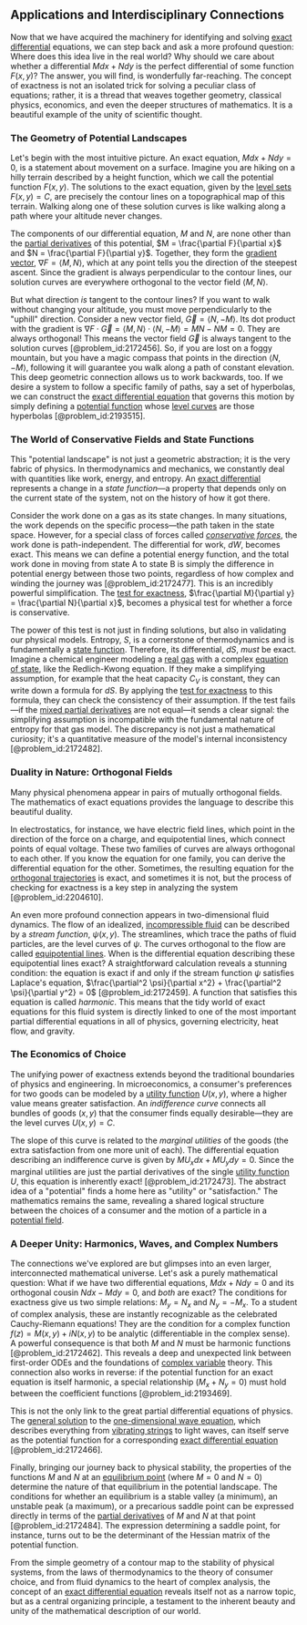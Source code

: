 ## Applications and Interdisciplinary Connections

Now that we have acquired the machinery for identifying and solving [exact differential](@article_id:138197) equations, we can step back and ask a more profound question: Where does this idea live in the real world? Why should we care about whether a differential $M dx + N dy$ is the perfect differential of some function $F(x,y)$? The answer, you will find, is wonderfully far-reaching. The concept of exactness is not an isolated trick for solving a peculiar class of equations; rather, it is a thread that weaves together geometry, classical physics, economics, and even the deeper structures of mathematics. It is a beautiful example of the unity of scientific thought.

### The Geometry of Potential Landscapes

Let's begin with the most intuitive picture. An exact equation, $M dx + N dy = 0$, is a statement about movement on a surface. Imagine you are hiking on a hilly terrain described by a height function, which we call the potential function $F(x,y)$. The solutions to the exact equation, given by the [level sets](@article_id:150661) $F(x,y) = C$, are precisely the contour lines on a topographical map of this terrain. Walking along one of these solution curves is like walking along a path where your altitude never changes.

The components of our differential equation, $M$ and $N$, are none other than the [partial derivatives](@article_id:145786) of this potential, $M = \frac{\partial F}{\partial x}$ and $N = \frac{\partial F}{\partial y}$. Together, they form the [gradient vector](@article_id:140686), $\nabla F = \langle M, N \rangle$, which at any point tells you the direction of the steepest ascent. Since the gradient is always perpendicular to the contour lines, our solution curves are everywhere orthogonal to the vector field $\langle M, N \rangle$.

But what direction *is* tangent to the contour lines? If you want to walk without changing your altitude, you must move perpendicularly to the "uphill" direction. Consider a new vector field, $\vec{G} = \langle N, -M \rangle$. Its dot product with the gradient is $\nabla F \cdot \vec{G} = \langle M, N \rangle \cdot \langle N, -M \rangle = MN - NM = 0$. They are always orthogonal! This means the vector field $\vec{G}$ is always tangent to the solution curves [@problem_id:2172456]. So, if you are lost on a foggy mountain, but you have a magic compass that points in the direction $\langle N, -M \rangle$, following it will guarantee you walk along a path of constant elevation. This deep geometric connection allows us to work backwards, too. If we desire a system to follow a specific family of paths, say a set of hyperbolas, we can construct the [exact differential equation](@article_id:275911) that governs this motion by simply defining a [potential function](@article_id:268168) whose [level curves](@article_id:268010) are those hyperbolas [@problem_id:2193515].

### The World of Conservative Fields and State Functions

This "potential landscape" is not just a geometric abstraction; it is the very fabric of physics. In thermodynamics and mechanics, we constantly deal with quantities like work, energy, and entropy. An [exact differential](@article_id:138197) represents a change in a *state function*—a property that depends only on the current state of the system, not on the history of how it got there.

Consider the work done on a gas as its state changes. In many situations, the work depends on the specific process—the path taken in the state space. However, for a special class of forces called *[conservative forces](@article_id:170092)*, the work done is path-independent. The differential for work, $dW$, becomes exact. This means we can define a potential energy function, and the total work done in moving from state A to state B is simply the difference in potential energy between those two points, regardless of how complex and winding the journey was [@problem_id:2172477]. This is an incredibly powerful simplification. The [test for exactness](@article_id:168189), $\frac{\partial M}{\partial y} = \frac{\partial N}{\partial x}$, becomes a physical test for whether a force is conservative.

The power of this test is not just in finding solutions, but also in validating our physical models. Entropy, $S$, is a cornerstone of thermodynamics and is fundamentally a [state function](@article_id:140617). Therefore, its differential, $dS$, *must* be exact. Imagine a chemical engineer modeling a [real gas](@article_id:144749) with a complex [equation of state](@article_id:141181), like the Redlich-Kwong equation. If they make a simplifying assumption, for example that the heat capacity $C_V$ is constant, they can write down a formula for $dS$. By applying the [test for exactness](@article_id:168189) to this formula, they can check the consistency of their assumption. If the test fails—if the [mixed partial derivatives](@article_id:138840) are not equal—it sends a clear signal: the simplifying assumption is incompatible with the fundamental nature of entropy for that gas model. The discrepancy is not just a mathematical curiosity; it's a quantitative measure of the model's internal inconsistency [@problem_id:2172482].

### Duality in Nature: Orthogonal Fields

Many physical phenomena appear in pairs of mutually orthogonal fields. The mathematics of exact equations provides the language to describe this beautiful duality.

In electrostatics, for instance, we have electric field lines, which point in the direction of the force on a charge, and equipotential lines, which connect points of equal voltage. These two families of curves are always orthogonal to each other. If you know the equation for one family, you can derive the differential equation for the other. Sometimes, the resulting equation for the [orthogonal trajectories](@article_id:165030) is exact, and sometimes it is not, but the process of checking for exactness is a key step in analyzing the system [@problem_id:2204610].

An even more profound connection appears in two-dimensional fluid dynamics. The flow of an idealized, [incompressible fluid](@article_id:262430) can be described by a *stream function*, $\psi(x,y)$. The streamlines, which trace the paths of fluid particles, are the level curves of $\psi$. The curves orthogonal to the flow are called [equipotential lines](@article_id:276389). When is the differential equation describing these equipotential lines exact? A straightforward calculation reveals a stunning condition: the equation is exact if and only if the stream function $\psi$ satisfies Laplace's equation, $\frac{\partial^2 \psi}{\partial x^2} + \frac{\partial^2 \psi}{\partial y^2} = 0$ [@problem_id:2172459]. A function that satisfies this equation is called *harmonic*. This means that the tidy world of exact equations for this fluid system is directly linked to one of the most important partial differential equations in all of physics, governing electricity, heat flow, and gravity.

### The Economics of Choice

The unifying power of exactness extends beyond the traditional boundaries of physics and engineering. In microeconomics, a consumer's preferences for two goods can be modeled by a [utility function](@article_id:137313) $U(x,y)$, where a higher value means greater satisfaction. An *indifference curve* connects all bundles of goods $(x,y)$ that the consumer finds equally desirable—they are the level curves $U(x,y) = C$.

The slope of this curve is related to the *marginal utilities* of the goods (the extra satisfaction from one more unit of each). The differential equation describing an indifference curve is given by $MU_x dx + MU_y dy = 0$. Since the marginal utilities are just the partial derivatives of the single [utility function](@article_id:137313) $U$, this equation is inherently exact! [@problem_id:2172473]. The abstract idea of a "potential" finds a home here as "utility" or "satisfaction." The mathematics remains the same, revealing a shared logical structure between the choices of a consumer and the motion of a particle in a [potential field](@article_id:164615).

### A Deeper Unity: Harmonics, Waves, and Complex Numbers

The connections we've explored are but glimpses into an even larger, interconnected mathematical universe. Let's ask a purely mathematical question: What if we have two differential equations, $M dx + N dy = 0$ and its orthogonal cousin $N dx - M dy = 0$, and *both* are exact? The conditions for exactness give us two simple relations: $M_y = N_x$ and $N_y = -M_x$. To a student of complex analysis, these are instantly recognizable as the celebrated Cauchy-Riemann equations! They are the condition for a complex function $f(z) = M(x,y) + iN(x,y)$ to be analytic (differentiable in the complex sense). A powerful consequence is that both $M$ and $N$ must be harmonic functions [@problem_id:2172462]. This reveals a deep and unexpected link between first-order ODEs and the foundations of [complex variable](@article_id:195446) theory. This connection also works in reverse: if the potential function for an exact equation is itself harmonic, a special relationship ($M_x + N_y = 0$) must hold between the coefficient functions [@problem_id:2193469].

This is not the only link to the great partial differential equations of physics. The [general solution](@article_id:274512) to the [one-dimensional wave equation](@article_id:164330), which describes everything from [vibrating strings](@article_id:168288) to light waves, can itself serve as the potential function for a corresponding [exact differential equation](@article_id:275911) [@problem_id:2172466].

Finally, bringing our journey back to physical stability, the properties of the functions $M$ and $N$ at an [equilibrium point](@article_id:272211) (where $M=0$ and $N=0$) determine the nature of that equilibrium in the potential landscape. The conditions for whether an equilibrium is a stable valley (a minimum), an unstable peak (a maximum), or a precarious saddle point can be expressed directly in terms of the [partial derivatives](@article_id:145786) of $M$ and $N$ at that point [@problem_id:2172484]. The expression determining a saddle point, for instance, turns out to be the determinant of the Hessian matrix of the potential function.

From the simple geometry of a contour map to the stability of physical systems, from the laws of thermodynamics to the theory of consumer choice, and from fluid dynamics to the heart of complex analysis, the concept of an [exact differential equation](@article_id:275911) reveals itself not as a narrow topic, but as a central organizing principle, a testament to the inherent beauty and unity of the mathematical description of our world.